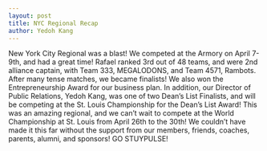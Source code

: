 ```yaml
---
layout: post
title: NYC Regional Recap
author: Yedoh Kang
---
```

New York City Regional was a blast! We competed at the Armory on April 7-9th, and had a great time! Rafael ranked 3rd out of 48 teams, and were 2nd alliance captain, with Team 333, MEGALODONS, and Team 4571, Rambots. After many tense matches, we became finalists! We also won the Entrepreneurship Award for our business plan. In addition, our Director of Public Relations, Yedoh Kang, was one of two Dean’s List Finalists, and will be competing at the St. Louis Championship for the Dean’s List Award! This was an amazing regional, and we can’t wait to compete at the World Championship at St. Louis from April 26th to the 30th! We couldn’t have made it this far without the support from our members, friends, coaches, parents, alumni, and sponsors! GO STUYPULSE!
